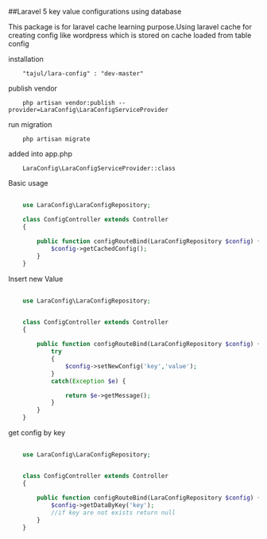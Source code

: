 ##Laravel 5 key value configurations using database

This package is for laravel cache learning purpose.Using laravel cache for creating config like wordpress which is stored on cache loaded from table config


installation
```
    "tajul/lara-config" : "dev-master"
```


publish vendor
```
    php artisan vendor:publish --provider=LaraConfig\LaraConfigServiceProvider

```

run migration
```
    php artisan migrate 
```

added into app.php

```
    LaraConfig\LaraConfigServiceProvider::class
```
Basic usage
```php
   
    use LaraConfig\LaraConfigRepository;

    class ConfigController extends Controller
    {
    
        public function configRouteBind(LaraConfigRepository $config) {
            $config->getCachedConfig();
        }
    }
```


Insert new Value
```php
    
    use LaraConfig\LaraConfigRepository;


    class ConfigController extends Controller
    {
    
        public function configRouteBind(LaraConfigRepository $config) {
            try
            {
                $config->setNewConfig('key','value');
            }
            catch(Exception $e) {

                return $e->getMessage();
            }
        }
    }
```

get config by key
```php
    
    use LaraConfig\LaraConfigRepository;


    class ConfigController extends Controller
    {
    
        public function configRouteBind(LaraConfigRepository $config) {
            $config->getDataByKey('key');
            //if key are not exists return null
        }
    }
```
